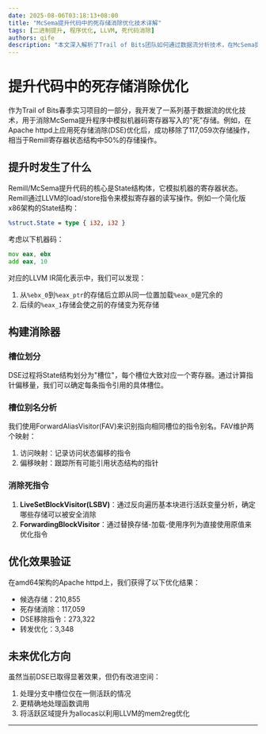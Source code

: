```yaml
---
date: 2025-08-06T03:18:13+08:00
title: "McSema提升代码中的死存储消除优化技术详解"
tags: [二进制提升, 程序优化, LLVM, 死代码消除]
authors: qife
description: "本文深入解析了Trail of Bits团队如何通过数据流分析技术，在McSema提升的LLVM IR中实现高效的死存储消除优化，使得Apache httpd移除了50%的冗余寄存器状态存储操作。"
---
```


# 提升代码中的死存储消除优化

作为Trail of Bits春季实习项目的一部分，我开发了一系列基于数据流的优化技术，用于消除McSema提升程序中模拟机器码寄存器写入的"死"存储。例如，在Apache httpd上应用死存储消除(DSE)优化后，成功移除了117,059次存储操作，相当于Remill寄存器状态结构中50%的存储操作。

## 提升时发生了什么

Remill/McSema提升代码的核心是State结构体，它模拟机器的寄存器状态。Remill通过LLVM的load/store指令来模拟寄存器的读写操作。例如一个简化版x86架构的State结构：

```llvm
%struct.State = type { i32, i32 }
```

考虑以下机器码：
```asm
mov eax, ebx
add eax, 10
```

对应的LLVM IR简化表示中，我们可以发现：
1. 从`%ebx_0`到`%eax_ptr`的存储后立即从同一位置加载`%eax_0`是冗余的
2. 后续的`%eax_1`存储会使之前的存储变为死存储

## 构建消除器

### 槽位划分

DSE过程将State结构划分为"槽位"，每个槽位大致对应一个寄存器。通过计算指针偏移量，我们可以确定每条指令引用的具体槽位。

### 槽位别名分析

我们使用ForwardAliasVisitor(FAV)来识别指向相同槽位的指令别名。FAV维护两个映射：
1. 访问映射：记录访问状态偏移的指令
2. 偏移映射：跟踪所有可能引用状态结构的指针

### 消除死指令

1. **LiveSetBlockVisitor(LSBV)**：通过反向遍历基本块进行活跃变量分析，确定哪些存储可以被安全消除
2. **ForwardingBlockVisitor**：通过替换存储-加载-使用序列为直接使用原值来优化指令

## 优化效果验证

在amd64架构的Apache httpd上，我们获得了以下优化结果：
- 候选存储：210,855
- 死存储消除：117,059
- DSE移除指令：273,322
- 转发优化：3,348

## 未来优化方向

虽然当前DSE已取得显著效果，但仍有改进空间：
1. 处理分支中槽位仅在一侧活跃的情况
2. 更精确地处理函数调用
3. 将活跃区域提升为allocas以利用LLVM的mem2reg优化

---

